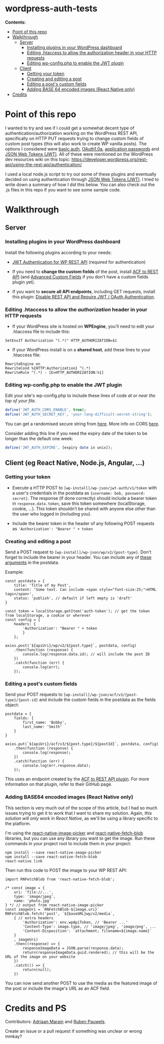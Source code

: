 # wordpress-auth-tests
**Contents:**
- [Point of this repo](#point-of-this-repo)
- [Walkthrough](#walkthrough)
  * [Server](#server)
    + [Installing plugins in your WordPress dashboard](#installing-plugins-in-your-wordpress-dashboard)
    + [Editing .htaccess to allow the authorization header in your HTTP requests](#editing-htaccess-to-allow-the-authorization-header-in-your-http-requests)
    + [Editing wp-config.php to enable the JWT plugin](#editing-wp-configphp-to-enable-the-jwt-plugin)
  * [Client](#user-content-client-eg-react-native-nodejs-angular-)
    + [Getting your token](#getting-your-token)
    + [Creating and editing a post](#creating-and-editing-a-post)
    + [Editing a post's custom fields](#editing-a-posts-custom-fields)
    + [Adding BASE 64 encoded images (React Native only)](#adding-base-64-encoded-images-react-native-only)
- [Credits](#credits-and-ps)

# Point of this repo
I wanted to try and see if I could get a somewhat decent type of authentication/authorization working on the WordPress REST API, specifically on HTTP PUT requests trying to change custom fields of custom post types (this will also work to create WP vanilla posts). The options I considered were [basic auth](https://github.com/WP-API/Basic-Auth), [OAuth1.0a](https://github.com/WP-API/OAuth1), [application passwords](https://wordpress.org/plugins/application-passwords/) and [JSON Web Tokens (JWT)](https://github.com/Tmeister/wp-api-jwt-auth). All of these were mentioned on the WordPress dev resources wiki on this topic: https://developer.wordpress.org/rest-api/using-the-rest-api/authentication/

I used a local node.js script to try out some of these plugins and eventually decided on using authentication through [JSON Web Tokens (JWT)](https://github.com/Tmeister/wp-api-jwt-auth). I tried to write down a summary of how I did this below. You can also check out the .js files in this repo if you want to see some sample code.

# Walkthrough
## Server
### Installing plugins in your WordPress dashboard
Install the following plugins according to your needs:
- [JWT Authentication for WP REST API](https://wordpress.org/plugins/jwt-authentication-for-wp-rest-api/) (required for authentication)

- If you need to **change the custom fields** of the post, install [ACF to REST API](https://wordpress.org/plugins/acf-to-rest-api/) (and [Advanced Custom Fields](https://wordpress.org/plugins/advanced-custom-fields/) if you don't have a custom fields plugin yet).

- If you want to **secure all API endpoints**, including GET requests, install this plugin: [Disable REST API and Require JWT / OAuth Authentication](https://wordpress.org/plugins/disable-rest-api-and-require-jwt-oauth-authentication/).

### Editing .htaccess to allow the _authorization_ header in your HTTP requests
- If your WordPress site is hosted on **WPEngine**, you'll need to edit your .htaccess file to include this:
```
SetEnvIf Authorization "(.*)" HTTP_AUTHORIZATION=$1
```

- If your WordPress install is on a **shared host**, add these lines to your .htaccess file:
```
RewriteEngine on
RewriteCond %{HTTP:Authorization} ^(.*)
RewriteRule ^(.*) - [E=HTTP_AUTHORIZATION:%1]
```

### Editing wp-config.php to enable the JWT plugin
Edit your site's wp-config.php to include these lines of code *at or near the top of your file*.
```PHP
define('JWT_AUTH_CORS_ENABLE', true);
define('JWT_AUTH_SECRET_KEY', 'your-long-difficult-secret-string');
```
You can get a randomised secure string from [here](https://api.wordpress.org/secret-key/1.1/salt/).
More info on CORS [here](https://developer.mozilla.org/en-US/docs/Web/HTTP/CORS).

Consider adding this line if you need the expiry date of the token to be longer than the default one week:
```PHP
define('JWT_AUTH_EXPIRE', [expiry date in unix]);
```

## Client (eg React Native, Node.js, Angular, ...)
### Getting your token
- Execute a HTTP POST to `[wp-install]/wp-json/jwt-auth/v1/token` with a user's credentials in the postdata as `{username: bob, password: secret}`. The response (if done correctly) should include a bearer token in `response.data.token`, save this token somewhere (localStorage, cookie, ...). This token shouldn't be shared with anyone else other than the user who logged in (including you).

- Include the bearer token in the header of any following POST requests as `'Authorization': "Bearer " + token`

### Creating and editing a post
Send a POST request to `[wp-install]/wp-json/wp/v2/{post-type}`. Don't forget to include the bearer in your header. You can include any of [these arguments](https://developer.wordpress.org/rest-api/reference/posts/#create-a-post) in the postdata.

Example:
```JS
const postdata = {
    title: 'Title of my Post',
    content: 'Some text. Can include <span style="font-size:25;">HTML tags</span>',
    status: 'publish', // default if left empty is 'draft'
}

const token = localStorage.getItem('auth-token'); // get the token from localStorage, a cookie or wherever
const config = {
    headers: {
        'Authorization': "Bearer " + token 
        }
    };

axios.post(`${apiUri}/wp/v2/${post.type}`, postdata, config)
    .then(function (response) {
        console.log(response.data.id); // will include the post ID
    })
    .catch(function (err) {
        console.log(err);
    });
```

### Editing a post's custom fields
Send your POST requests to `[wp-install]/wp-json/acf/v3/{post-type}/{post-id}` and include the custom fields in the postdata as the fields object:
```JS
postdata = {
    fields: {
        first_name: 'Bobby',
        last_name: 'Smith'
    }
}

axios.put(`${apiUri}/acf/v3/${post.type}/${postId}`, postdata, config)
    .then(function (response) {
        console.log(response);
    })
    .catch(function (err) {
        console.log(err.response.data);
    });
```
This uses an endpoint created by the [ACF to REST API plugin](https://github.com/airesvsg/acf-to-rest-api). For more information on that plugin, refer to their GitHub page.

### Adding BASE64 encoded images (React Native only)
This section is very much out of the scope of this article, but I had so much issues trying to get it to work that I want to share my solution. Again, *this solution will only work in React Native*, as we'll be using a library specific to the platform.

I'm using the [react-native-image-picker](https://github.com/react-community/react-native-image-picker) and [react-native-fetch-blob](https://github.com/joltup/react-native-fetch-blob) libraries, but you can use any library you want to get the image. Run these commands in your project root to include them in your project:
```
npm install --save react-native-image-picker
npm install --save react-native-fetch-blob
react-native link
```

Then run this code to POST the image to your WP REST API:
```JS
import RNFetchBlob from 'react-native-fetch-blob';

/* const image = {
    uri: 'file://...',
    type: 'image/jpeg',
    name: 'photo.jpg'
} */ // output from react-native-image-picker
const imageUri = `RNFetchBlob-${image.uri}`
RNFetchBlob.fetch('post', `${baseURL}wp/v2/media`,
    { // extra headers
        'Authorization': env.wpApiToken, // 'Bearer ...'
        'Content-Type': image.type, // 'image/jpeg', 'image/png', ...
        'Content-Disposition': `attachment; filename=${image.name}`
    }
    , imageUri)
    .then((response) => {
        responseImageData = JSON.parse(response.data);
        return(responseImageData.guid.rendered); // this will be the URL of the image on your website
    })
    .catch(() => {
        return(null);
    })
```

You can now send another POST to use the media as the featured image of the post or include the image's URL as an ACF field.

# Credits and PS
Contributors: [Adriaan Marain](https://github.com/AdrianMrn) and [Ruben Pauwels](https://github.com/RubenPauwels1). 

Create an issue or a pull request if something was unclear or wrong mmkay?